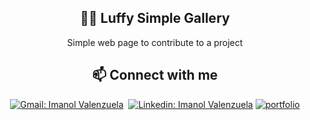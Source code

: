 <h2 align="center">🏴‍☠️  Luffy Simple Gallery</h2>

<div align = "center">
    
Simple web page to contribute to a project
  
</div>
<h2 align="center">📫 Connect with me</h2>

<div align = "center">
    
[![Gmail: Imanol Valenzuela](https://img.shields.io/badge/-gmail-red?style=for-the-badge&logo=Gmail&logoColor=white&link=mailto:imanolvalenzuela03@gmail.com)](mailto:imanolvalenzuela03@gmail.com)&nbsp;
[![Linkedin: Imanol Valenzuela](https://img.shields.io/badge/-linkedin-blue?style=for-the-badge&logo=Linkedin&logoColor=white&link=https://www.linkedin.com/in/imanol-valenzuela-eguez/)](https://www.linkedin.com/in/imanol-valenzuela-eguez/)
[![portfolio](https://img.shields.io/badge/my_portfolio-000?style=for-the-badge&logo=ko-fi&logoColor=white&link=https://imanolvalenzuela.netlify.app/)](https://imanolvalenzuela.netlify.app/)

  
</div>

